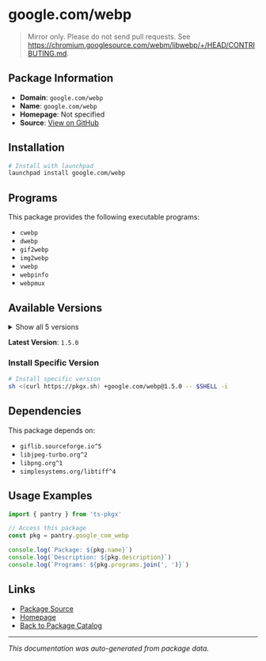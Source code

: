 # google.com/webp

> Mirror only. Please do not send pull requests. See https://chromium.googlesource.com/webm/libwebp/+/HEAD/CONTRIBUTING.md.

## Package Information

- **Domain**: `google.com/webp`
- **Name**: `google.com/webp`
- **Homepage**: Not specified
- **Source**: [View on GitHub](https://github.com/pkgxdev/pantry/tree/main/projects/google.com/webp/package.yml)

## Installation

```bash
# Install with launchpad
launchpad install google.com/webp
```

## Programs

This package provides the following executable programs:

- `cwebp`
- `dwebp`
- `gif2webp`
- `img2webp`
- `vwebp`
- `webpinfo`
- `webpmux`

## Available Versions

<details>
<summary>Show all 5 versions</summary>

- `1.5.0`, `1.4.0`, `1.3.2`, `1.3.1`, `1.3.0`

</details>

**Latest Version**: `1.5.0`

### Install Specific Version

```bash
# Install specific version
sh <(curl https://pkgx.sh) +google.com/webp@1.5.0 -- $SHELL -i
```

## Dependencies

This package depends on:

- `giflib.sourceforge.io^5`
- `libjpeg-turbo.org^2`
- `libpng.org^1`
- `simplesystems.org/libtiff^4`

## Usage Examples

```typescript
import { pantry } from 'ts-pkgx'

// Access this package
const pkg = pantry.google_com_webp

console.log(`Package: ${pkg.name}`)
console.log(`Description: ${pkg.description}`)
console.log(`Programs: ${pkg.programs.join(', ')}`)
```

## Links

- [Package Source](https://github.com/pkgxdev/pantry/tree/main/projects/google.com/webp/package.yml)
- [Homepage](#)
- [Back to Package Catalog](../package-catalog.md)

---

*This documentation was auto-generated from package data.*

